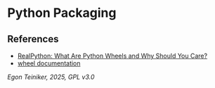 # Python Packaging 




## References

* [RealPython: What Are Python Wheels and Why Should You Care?](https://realpython.com/python-wheels/)
* [wheel documentation](https://wheel.readthedocs.io/en/stable/)

*Egon Teiniker, 2025, GPL v3.0*